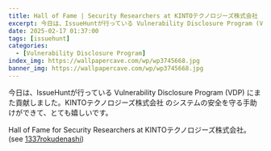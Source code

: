 ```yaml
---
title: Hall of Fame | Security Researchers at KINTOテクノロジーズ株式会社
excerpt: 今日は、IssueHuntが行っている Vulnerability Disclosure Program (VDP) にまた貢献しました...
date: 2025-02-17 01:37:00
tags: [issuehunt]
categories:
  - [Vulnerability Disclosure Program]
index_img: https://wallpapercave.com/wp/wp3745668.jpg
banner_img: https://wallpapercave.com/wp/wp3745668.jpg
---
```


今日は、IssueHuntが行っている Vulnerability Disclosure Program (VDP) にまた貢献しました。KINTOテクノロジーズ株式会社 のシステムの安全を守る手助けができて、とても嬉しいです。

Hall of Fame for Security Researchers at KINTOテクノロジーズ株式会社。(see [1337rokudenashi](https://issuehunt.io/programs/fbf932b9-9969-499b-ae11-2e607dca3649/hof))
